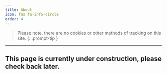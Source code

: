 ```yaml
---
title: About
icon: fas fa-info-circle
order: 4
---
```


> Please note, there are no cookies or other methods of tracking on this site.
{: .prompt-tip }

---
## This page is currently under construction, please check back later.